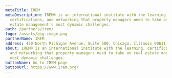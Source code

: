 ```yaml
---
metaTitle: IREM
metaDescription: IREM® is an international institute with the learning,
  certifications, and networking that property managers need to take on real
  estate management’s most dynamic challenges.
path: /partners/irem/
logo: /assets/big-image.png
partnerName: IREM
address: 430 North Michigan Avenue, Suite 500, Chicago, Illinois 60611 US
about: IREM® is an international institute with the learning, certifications,
  and networking that property managers need to take on real estate management’s
  most dynamic challenges.
buttonName: Go to IREM page
buttonUrl: https://www.irem.org/
---
```

